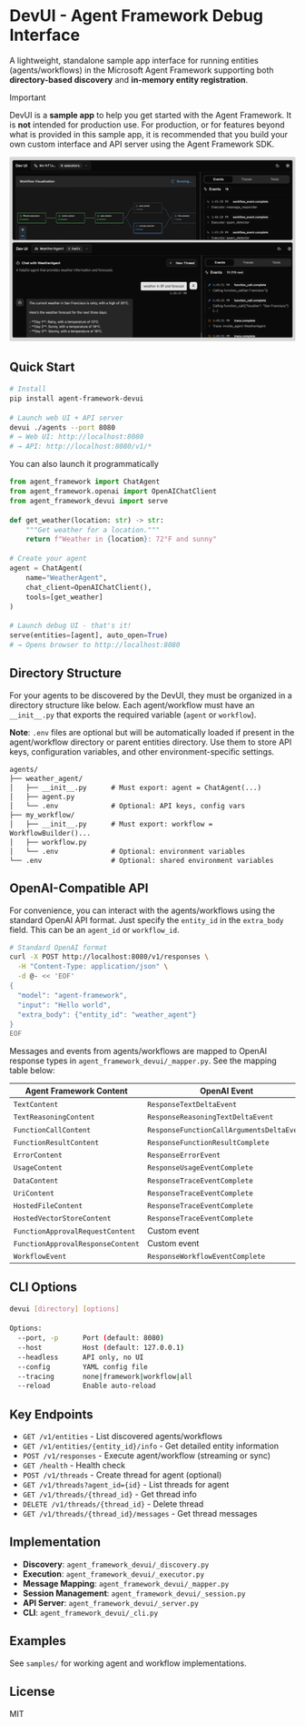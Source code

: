 # DevUI - Agent Framework Debug Interface

A lightweight, standalone sample app interface for running entities (agents/workflows) in the Microsoft Agent Framework supporting both **directory-based discovery** and **in-memory entity registration**.

> [!IMPORTANT]
> DevUI is a **sample app** to help you get started with the Agent Framework. It is **not** intended for production use. For production, or for features beyond what is provided in this sample app, it is recommended that you build your own custom interface and API server using the Agent Framework SDK.

![DevUI Screenshot](./docs/devuiscreen.png)

## Quick Start

```bash
# Install
pip install agent-framework-devui

# Launch web UI + API server
devui ./agents --port 8080
# → Web UI: http://localhost:8080
# → API: http://localhost:8080/v1/*
```

You can also launch it programmatically

```python
from agent_framework import ChatAgent
from agent_framework.openai import OpenAIChatClient
from agent_framework_devui import serve

def get_weather(location: str) -> str:
    """Get weather for a location."""
    return f"Weather in {location}: 72°F and sunny"

# Create your agent
agent = ChatAgent(
    name="WeatherAgent",
    chat_client=OpenAIChatClient(),
    tools=[get_weather]
)

# Launch debug UI - that's it!
serve(entities=[agent], auto_open=True)
# → Opens browser to http://localhost:8080
```

## Directory Structure

For your agents to be discovered by the DevUI, they must be organized in a directory structure like below. Each agent/workflow must have an `__init__.py` that exports the required variable (`agent` or `workflow`).

**Note**: `.env` files are optional but will be automatically loaded if present in the agent/workflow directory or parent entities directory. Use them to store API keys, configuration variables, and other environment-specific settings.

```
agents/
├── weather_agent/
│   ├── __init__.py      # Must export: agent = ChatAgent(...)
│   ├── agent.py
│   └── .env             # Optional: API keys, config vars
├── my_workflow/
│   ├── __init__.py      # Must export: workflow = WorkflowBuilder()...
│   ├── workflow.py
│   └── .env             # Optional: environment variables
└── .env                 # Optional: shared environment variables
```

## OpenAI-Compatible API

For convenience, you can interact with the agents/workflows using the standard OpenAI API format. Just specify the `entity_id` in the `extra_body` field. This can be an `agent_id` or `workflow_id`.

```bash
# Standard OpenAI format
curl -X POST http://localhost:8080/v1/responses \
  -H "Content-Type: application/json" \
  -d @- << 'EOF'
{
  "model": "agent-framework",
  "input": "Hello world",
  "extra_body": {"entity_id": "weather_agent"}
}
EOF
```

Messages and events from agents/workflows are mapped to OpenAI response types in `agent_framework_devui/_mapper.py`. See the mapping table below:

| Agent Framework Content           | OpenAI Event                              | Type     |
| --------------------------------- | ----------------------------------------- | -------- |
| `TextContent`                     | `ResponseTextDeltaEvent`                  | Official |
| `TextReasoningContent`            | `ResponseReasoningTextDeltaEvent`         | Official |
| `FunctionCallContent`             | `ResponseFunctionCallArgumentsDeltaEvent` | Official |
| `FunctionResultContent`           | `ResponseFunctionResultComplete`          | Custom   |
| `ErrorContent`                    | `ResponseErrorEvent`                      | Official |
| `UsageContent`                    | `ResponseUsageEventComplete`              | Custom   |
| `DataContent`                     | `ResponseTraceEventComplete`              | Custom   |
| `UriContent`                      | `ResponseTraceEventComplete`              | Custom   |
| `HostedFileContent`               | `ResponseTraceEventComplete`              | Custom   |
| `HostedVectorStoreContent`        | `ResponseTraceEventComplete`              | Custom   |
| `FunctionApprovalRequestContent`  | Custom event                              | Custom   |
| `FunctionApprovalResponseContent` | Custom event                              | Custom   |
| `WorkflowEvent`                   | `ResponseWorkflowEventComplete`           | Custom   |

## CLI Options

```bash
devui [directory] [options]

Options:
  --port, -p      Port (default: 8080)
  --host          Host (default: 127.0.0.1)
  --headless      API only, no UI
  --config        YAML config file
  --tracing       none|framework|workflow|all
  --reload        Enable auto-reload
```

## Key Endpoints

- `GET /v1/entities` - List discovered agents/workflows
- `GET /v1/entities/{entity_id}/info` - Get detailed entity information
- `POST /v1/responses` - Execute agent/workflow (streaming or sync)
- `GET /health` - Health check
- `POST /v1/threads` - Create thread for agent (optional)
- `GET /v1/threads?agent_id={id}` - List threads for agent
- `GET /v1/threads/{thread_id}` - Get thread info
- `DELETE /v1/threads/{thread_id}` - Delete thread
- `GET /v1/threads/{thread_id}/messages` - Get thread messages

## Implementation

- **Discovery**: `agent_framework_devui/_discovery.py`
- **Execution**: `agent_framework_devui/_executor.py`
- **Message Mapping**: `agent_framework_devui/_mapper.py`
- **Session Management**: `agent_framework_devui/_session.py`
- **API Server**: `agent_framework_devui/_server.py`
- **CLI**: `agent_framework_devui/_cli.py`

## Examples

See `samples/` for working agent and workflow implementations.

## License

MIT
